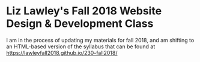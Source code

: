# Liz Lawley's Fall 2018 Website Design & Development Class

I am in the process of updating my materials for fall 2018, and am shifting to an HTML-based version of the syllabus that can be found at https://lawleyfall2018.github.io/230-fall2018/